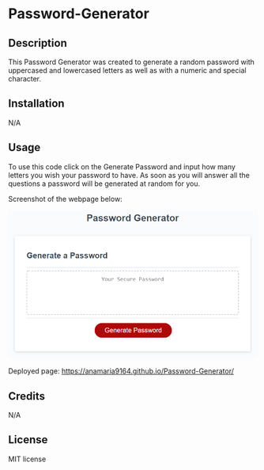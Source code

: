 # Password-Generator

## Description

This Password Generator was created to generate a random password with uppercased and lowercased letters as well as with a numeric and special character.


## Installation

N/A

## Usage

To use this code click on the Generate Password and input how many letters you wish your password to have. As soon as you will answer all the questions a password will be generated at random for you.

Screenshot of the webpage below:

![alt text](images/05-javascript-challenge-demo.png)

Deployed page: https://anamaria9164.github.io/Password-Generator/

## Credits

N/A

## License

MIT license

